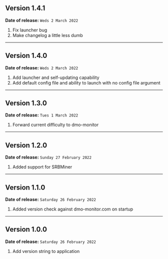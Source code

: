 ## Version 1.4.1 

**Date of release:** `Weds 2 March 2022`

1. Fix launcher bug
2. Make changelog a little less dumb

---

## Version 1.4.0

**Date of release:** `Weds 2 March 2022`

1. Add launcher and self-updating capability
2. Add default config file and ability to launch with no config file argument

---

## Version 1.3.0

**Date of release:** `Tues 1 March 2022`

1. Forward current difficulty to dmo-monitor

---

## Version 1.2.0

**Date of release:** `Sunday 27 February 2022`

1. Added support for SRBMiner

---

## Version 1.1.0

**Date of release:** `Saturday 26 February 2022`

1. Added version check against dmo-monitor.com on startup

---

## Version 1.0.0

**Date of release:** `Saturday 26 February 2022`

1. Add version string to application
